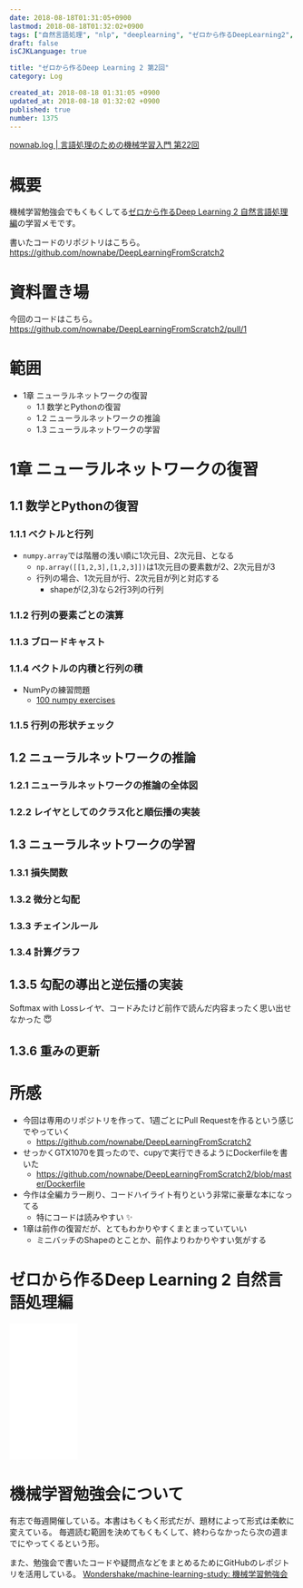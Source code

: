 ```yaml
---
date: 2018-08-18T01:31:05+0900
lastmod: 2018-08-18T01:32:02+0900
tags: ["自然言語処理", "nlp", "deeplearning", "ゼロから作るDeepLearning2", "機械学習勉強会", "ml"]
draft: false
isCJKLanguage: true

title: "ゼロから作るDeep Learning 2 第2回"
category: Log

created_at: 2018-08-18 01:31:05 +0900
updated_at: 2018-08-18 01:32:02 +0900
published: true
number: 1375
---
```


[nownab.log | 言語処理のための機械学習入門 第22回](https://blog.nownabe.com/2018/08/02/1370.html)

# 概要
機械学習勉強会でもくもくしてる[ゼロから作るDeep Learning 2 自然言語処理編](https://amzn.to/2MqPxy3)の学習メモです。

書いたコードのリポジトリはこちら。
https://github.com/nownabe/DeepLearningFromScratch2

# 資料置き場

今回のコードはこちら。
https://github.com/nownabe/DeepLearningFromScratch2/pull/1

# 範囲
* 1章 ニューラルネットワークの復習
    * 1.1 数学とPythonの復習
    * 1.2 ニューラルネットワークの推論
    * 1.3 ニューラルネットワークの学習

# 1章 ニューラルネットワークの復習

## 1.1 数学とPythonの復習

### 1.1.1 ベクトルと行列

* `numpy.array`では階層の浅い順に1次元目、2次元目、となる
    * `np.array([[1,2,3],[1,2,3]])`は1次元目の要素数が2、2次元目が3
    * 行列の場合、1次元目が行、2次元目が列と対応する
        * shapeが(2,3)なら2行3列の行列

### 1.1.2 行列の要素ごとの演算

### 1.1.3 ブロードキャスト

### 1.1.4 ベクトルの内積と行列の積

* NumPyの練習問題
    * [100 numpy exercises](http://www.labri.fr/perso/nrougier/teaching/numpy.100/)

### 1.1.5 行列の形状チェック

## 1.2 ニューラルネットワークの推論

### 1.2.1 ニューラルネットワークの推論の全体図

### 1.2.2 レイヤとしてのクラス化と順伝播の実装

## 1.3 ニューラルネットワークの学習

### 1.3.1 損失関数

### 1.3.2 微分と勾配

### 1.3.3 チェインルール

### 1.3.4 計算グラフ

## 1.3.5 勾配の導出と逆伝播の実装

Softmax with Lossレイヤ、コードみたけど前作で読んだ内容まったく思い出せなかった :innocent: 

## 1.3.6 重みの更新

# 所感

* 今回は専用のリポジトリを作って、1週ごとにPull Requestを作るという感じでやっていく
    * https://github.com/nownabe/DeepLearningFromScratch2
* せっかくGTX1070を買ったので、cupyで実行できるようにDockerfileを書いた
    * https://github.com/nownabe/DeepLearningFromScratch2/blob/master/Dockerfile
* 今作は全編カラー刷り、コードハイライト有りという非常に豪華な本になってる
    * 特にコードは読みやすい :sparkles:
* 1章は前作の復習だが、とてもわかりやすくまとまっていていい
    * ミニバッチのShapeのとことか、前作よりわかりやすい気がする

# ゼロから作るDeep Learning 2 自然言語処理編
<iframe style="width:120px;height:240px;" marginwidth="0" marginheight="0" scrolling="no" frameborder="0" src="//rcm-fe.amazon-adsystem.com/e/cm?lt1=_blank&bc1=000000&IS2=1&bg1=FFFFFF&fc1=000000&lc1=0000FF&t=nownabe0c-22&language=ja_JP&o=9&p=8&l=as4&m=amazon&f=ifr&ref=as_ss_li_til&asins=4873118360&linkId=d14125aa558825386ea0429a369ee855"></iframe>

# 機械学習勉強会について
有志で毎週開催している。本書はもくもく形式だが、題材によって形式は柔軟に変えている。
毎週読む範囲を決めてもくもくして、終わらなかったら次の週までにやってくるという形。

また、勉強会で書いたコードや疑問点などをまとめるためにGitHubのレポジトリを活用している。
[Wondershake/machine-learning-study: 機械学習勉強会](https://github.com/Wondershake/machine-learning-study)

```math
```

